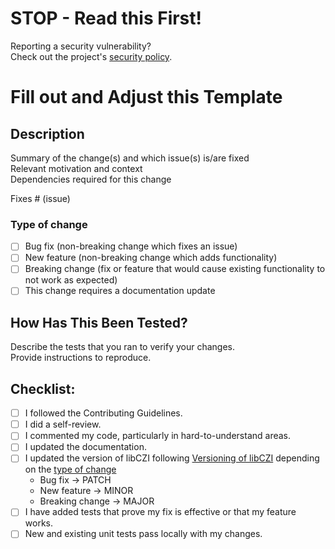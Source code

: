 # STOP - Read this First!
Reporting a security vulnerability?  
Check out the project's [security policy](https://github.com/zeiss/libczi/security/policy).

# Fill out and Adjust this Template

## Description

Summary of the change(s) and which issue(s) is/are fixed  
Relevant motivation and context  
Dependencies required for this change  

Fixes # (issue)

### Type of change

- [ ] Bug fix (non-breaking change which fixes an issue)
- [ ] New feature (non-breaking change which adds functionality)
- [ ] Breaking change (fix or feature that would cause existing functionality to not work as expected)
- [ ] This change requires a documentation update

## How Has This Been Tested?

Describe the tests that you ran to verify your changes.  
Provide instructions to reproduce.

## Checklist:

- [ ] I followed the Contributing Guidelines.
- [ ] I did a self-review.
- [ ] I commented my code, particularly in hard-to-understand areas.
- [ ] I updated the documentation.
- [ ] I updated the version of libCZI following [Versioning of libCZI](https://zeiss.github.io/LibCZI_NET/index.html#autotoc_md0) depending on the [type of change](#type-of-change)
  - Bug fix -> PATCH
  - New feature -> MINOR
  - Breaking change -> MAJOR
- [ ] I have added tests that prove my fix is effective or that my feature works.
- [ ] New and existing unit tests pass locally with my changes.
